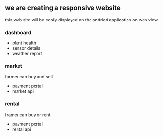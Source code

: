 ## we are creating a responsive website 
this web site will be easily displayed on the andriod application on web view

### dashboard
 - plant health
 - sensor details
 - weather report

### market
 farmer  can  buy and sell 
 - payment portal
 - market api 

### rental
 framer can buy or rent 
  - payment portal
  - rental api
